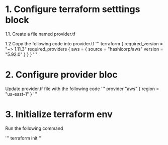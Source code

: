 # 1. Configure terraform setttings block

1.1. Create a file named provider.tf

1.2 Copy the following code into provider.tf
'''
terraform {
  required_version = "~> 1.11.3"
  required_providers {
    aws = {
      source  = "hashicorp/aws"
      version = "5.92.0"
    }
  }
}
'''

# 2. Configure provider bloc

Update provider.tf file with the following code
'''
   provider "aws" {
     region = "us-east-1"
   }
'''

# 3. Initialize terraform env

Run the following command

'''
   terraform init
'''
